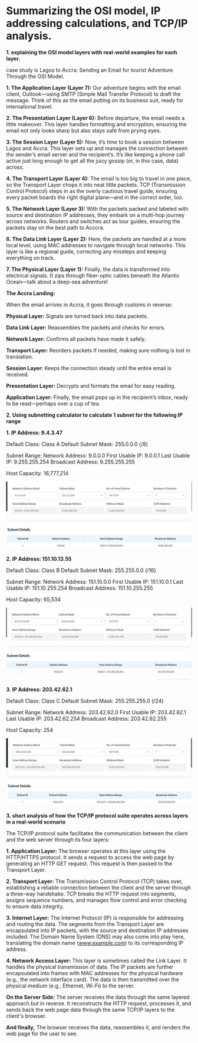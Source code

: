 # Summarizing the OSI model, IP addressing calculations, and TCP/IP analysis.

**1. explaining the OSI model layers with real-world examples for each layer.**

case study is Lagos to Accra: Sending an Email for tourist Adventure Through the OSI Model.

**1. The Application Layer (Layer 7):** Our adventure begins with the email client, Outlook—using SMTP (Simple Mail Transfer Protocol) to draft the message. Think of this as the email putting on its business suit, ready for international travel.

**2. The Presentation Layer (Layer 6):** Before departure, the email needs a little makeover. This layer handles formatting and encryption, ensuring the email not only looks sharp but also stays safe from prying eyes.

**3. The Session Layer (Layer 5):** Now, it’s time to book a session between Lagos and Accra. This layer sets up and manages the connection between the sender’s email server and the recipient’s. It’s like keeping a phone call active just long enough to get all the juicy gossip (or, in this case, data) across.

**4. The Transport Layer (Layer 4):** The email is too big to travel in one piece, so the Transport Layer chops it into neat little packets. TCP (Transmission Control Protocol) steps in as the overly cautious travel guide, ensuring every packet boards the right digital plane—and in the correct order, too.

**5. The Network Layer (Layer 3):** With the packets packed and labeled with source and destination IP addresses, they embark on a multi-hop journey across networks. Routers and switches act as tour guides, ensuring the packets stay on the best path to Acccra.

**6. The Data Link Layer (Layer 2):** Here, the packets are handled at a more local level, using MAC addresses to navigate through local networks. This layer is like a regional guide, correcting any missteps and keeping everything on track.

**7. The Physical Layer (Layer 1):** Finally, the data is transformed into electrical signals. It zips through fiber-optic cables beneath the Atlantic Ocean—talk about a deep-sea adventure!

**The Accra Landing:**

When the email arrives in Accra, it goes through customs in reverse:

**Physical Layer:** Signals are turned back into data packets.

**Data Link Layer:** Reassembles the packets and checks for errors.

**Network Layer:** Confirms all packets have made it safely.

**Transport Layer:** Reorders packets if needed, making sure nothing is lost in translation.

**Session Layer:** Keeps the connection steady until the entire email is received.

**Presentation Layer:** Decrypts and formats the email for easy reading.

**Application Layer:** Finally, the email pops up in the recipient’s inbox, ready to be read—perhaps over a cup of tea.

**2. Using subnetting calculator to calculate 1 subnet for the following IP range**

**1. IP Address: 9.4.3.47**

Default Class: Class A
Default Subnet Mask: 255.0.0.0 (/8)

Subnet Range:
Network Address: 9.0.0.0
First Usable IP: 9.0.0.1
Last Usable IP: 9.255.255.254
Broadcast Address: 9.255.255.255

Host Capacity: 16,777,214


![Alt text](photos/subnet_1.jpg)

**2. IP Address: 151.10.13.55**
   
Default Class: Class B
Default Subnet Mask: 255.255.0.0 (/16)

Subnet Range:
Network Address: 151.10.0.0
First Usable IP: 151.10.0.1
Last Usable IP: 151.10.255.254
Broadcast Address: 151.10.255.255

Host Capacity: 65,534


![Alt text](photos/subnet_2.jpg)

**3. IP Address: 203.42.62.1**
   
Default Class: Class C
Default Subnet Mask: 255.255.255.0 (/24)

Subnet Range:
Network Address: 203.42.62.0
First Usable IP: 203.42.62.1
Last Usable IP: 203.42.62.254
Broadcast Address: 203.42.62.255

Host Capacity: 254


![Alt text](photos/subnet_3.jpg)


**3. short analysis of how the TCP/IP protocol suite operates across layers in a real-world scenario**

 The TCP/IP protocol suite facilitates the communication between the client and the web server through its four layers:

**1. Application Layer:**
The browser operates at this layer using the HTTP/HTTPS protocol. It sends a request to access the web page by generating an HTTP GET request. This request is then passed to the Transport Layer.

**2. Transport Layer:**
The Transmission Control Protocol (TCP) takes over, establishing a reliable connection between the client and the server through a three-way handshake. TCP breaks the HTTP request into segments, assigns sequence numbers, and manages flow control and error checking to ensure data integrity.

**3. Internet Layer:**
The Internet Protocol (IP) is responsible for addressing and routing the data. The segments from the Transport Layer are encapsulated into IP packets, with the source and destination IP addresses included. The Domain Name System (DNS) may also come into play here, translating the domain name (www.example.com) to its corresponding IP address.

**4. Network Access Layer:**
This layer is sometimes called the Link Layer. It handles the physical transmission of data. The IP packets are further encapsulated into frames with MAC addresses for the physical hardware (e.g., the network interface card). The data is then transmitted over the physical medium (e.g., Ethernet, Wi-Fi) to the server.

**On the Server Side:**
The server receives the data through the same layered approach but in reverse. It reconstructs the HTTP request, processes it, and sends back the web page data through the same TCP/IP layers to the client's browser.

**And finally,**
The browser receives the data, reassembles it, and renders the web page for the user to see.


